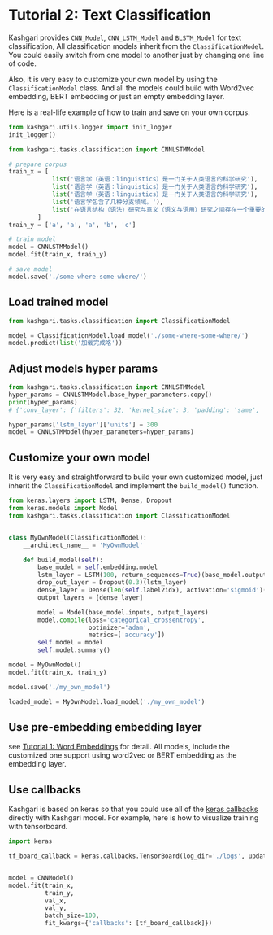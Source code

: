 # Tutorial 2: Text Classification

Kashgari provides `CNN_Model`, `CNN_LSTM_Model` and `BLSTM_Model` for text classification, All classification models inherit from the `ClassificationModel`. You could easily switch from one model to another just by changing one line of code.

Also, it is very easy to customize your own model by using the `ClassificationModel` class. And all the models could build with Word2vec embedding, BERT embedding or just an empty embedding layer.

Here is a real-life example of how to train and save on your own corpus.

```python
from kashgari.utils.logger import init_logger
init_logger()

from kashgari.tasks.classification import CNNLSTMModel

# prepare corpus
train_x = [
            list('语言学（英语：linguistics）是一门关于人类语言的科学研究'),
            list('语言学（英语：linguistics）是一门关于人类语言的科学研究'),
            list('语言学（英语：linguistics）是一门关于人类语言的科学研究'),
            list('语言学包含了几种分支领域。'),
            list('在语言结构（语法）研究与意义（语义与语用）研究之间存在一个重要的主题划分'),
        ]
train_y = ['a', 'a', 'a', 'b', 'c']

# train model
model = CNNLSTMModel()
model.fit(train_x, train_y)

# save model
model.save('./some-where-some-where/')
```


## Load trained model
```python
from kashgari.tasks.classification import ClassificationModel

model = ClassificationModel.load_model('./some-where-some-where/')
model.predict(list('加载完成咯'))
```


## Adjust models hyper params
```python
from kashgari.tasks.classification import CNNLSTMModel
hyper_params = CNNLSTMModel.base_hyper_parameters.copy()
print(hyper_params)
# {'conv_layer': {'filters': 32, 'kernel_size': 3, 'padding': 'same', 'activation': 'relu'}, 'max_pool_layer': {'pool_size': 2}, 'lstm_layer': {'units': 100}}

hyper_params['lstm_layer']['units'] = 300
model = CNNLSTMModel(hyper_parameters=hyper_params)
```

## Customize your own model

It is very easy and straightforward to build your own customized model, just inherit the `ClassificationModel` and implement the `build_model()` function.

```python
from keras.layers import LSTM, Dense, Dropout
from keras.models import Model
from kashgari.tasks.classification import ClassificationModel


class MyOwnModel(ClassificationModel):
    __architect_name__ = 'MyOwnModel'

    def build_model(self):
        base_model = self.embedding.model
        lstm_layer = LSTM(100, return_sequences=True)(base_model.output)
        drop_out_layer = Dropout(0.3)(lstm_layer)
        dense_layer = Dense(len(self.label2idx), activation='sigmoid')(drop_out_layer)
        output_layers = [dense_layer]

        model = Model(base_model.inputs, output_layers)
        model.compile(loss='categorical_crossentropy',
                      optimizer='adam',
                      metrics=['accuracy'])
        self.model = model
        self.model.summary()

model = MyOwnModel()
model.fit(train_x, train_y)

model.save('./my_own_model')

loaded_model = MyOwnModel.load_model('./my_own_model')
```

## Use pre-embedding embedding layer

see [Tutorial 1: Word Embeddings](Tutorial_1_Embedding.md) for detail. All models, include the customized one support using word2vec or BERT embedding as the embedding layer. 


## Use callbacks

Kashgari is based on keras so that you could use all of the [keras callbacks](https://keras.io/callbacks/) directly with Kashgari model. For example, here is how to visualize training with tensorboard.

```python
import keras

tf_board_callback = keras.callbacks.TensorBoard(log_dir='./logs', update_freq=1000)


model = CNNModel()
model.fit(train_x,
          train_y,
          val_x,
          val_y,
          batch_size=100,
          fit_kwargs={'callbacks': [tf_board_callback]})
```
